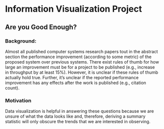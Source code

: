 # Information Visualization Project
## Are you Good Enough?

### Background: 
Almost all published computer systems research papers tout in the abstract section the performance improvement (according to some metric) of the proposed system over previous systems. There exist rules of thumb for how large an improvement must be for a project to be published (e.g., increase in throughput by at least 15%). However, it is unclear if these rules of thumb actually hold true. Further, it’s unclear if the reported performance improvement has any effects after the work is published (e.g., citation count).

### Motivation
Data visualization is helpful in answering these questions because we are unsure of what the data looks like and, therefore, deriving a summary statistic will only obscure the trends that we are interested in observing. 
